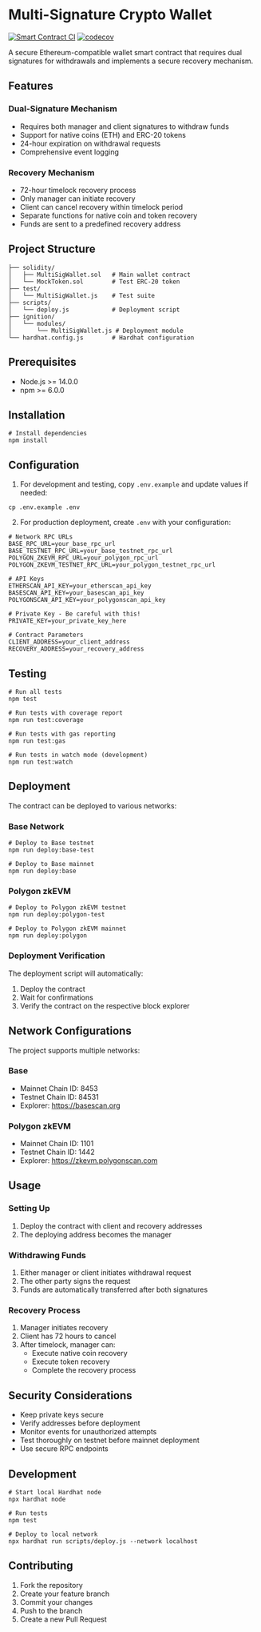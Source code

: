 # Multi-Signature Crypto Wallet

[![Smart Contract CI](https://github.com/tracefinance/fx-multisig-wallet/actions/workflows/compile-and-test.yml/badge.svg)](https://github.com/tracefinance/fx-multisig-wallet/actions/workflows/compile-and-test.yml)
[![codecov](https://codecov.io/gh/tracefinance/fx-multisig-wallet/graph/badge.svg?token=fsCmAuBO0b)](https://codecov.io/gh/tracefinance/fx-multisig-wallet)

A secure Ethereum-compatible wallet smart contract that requires dual signatures for withdrawals and implements a secure recovery mechanism.

## Features

### Dual-Signature Mechanism
- Requires both manager and client signatures to withdraw funds
- Support for native coins (ETH) and ERC-20 tokens
- 24-hour expiration on withdrawal requests
- Comprehensive event logging

### Recovery Mechanism
- 72-hour timelock recovery process
- Only manager can initiate recovery
- Client can cancel recovery within timelock period
- Separate functions for native coin and token recovery
- Funds are sent to a predefined recovery address

## Project Structure

```
├── solidity/
│   ├── MultiSigWallet.sol   # Main wallet contract
│   └── MockToken.sol        # Test ERC-20 token
├── test/
│   └── MultiSigWallet.js    # Test suite
├── scripts/
│   └── deploy.js            # Deployment script
├── ignition/
│   └── modules/
│       └── MultiSigWallet.js # Deployment module
└── hardhat.config.js        # Hardhat configuration
```

## Prerequisites

- Node.js >= 14.0.0
- npm >= 6.0.0

## Installation

```shell
# Install dependencies
npm install
```

## Configuration

1. For development and testing, copy `.env.example` and update values if needed:
```shell
cp .env.example .env
```

2. For production deployment, create `.env` with your configuration:
```env
# Network RPC URLs
BASE_RPC_URL=your_base_rpc_url
BASE_TESTNET_RPC_URL=your_base_testnet_rpc_url
POLYGON_ZKEVM_RPC_URL=your_polygon_rpc_url
POLYGON_ZKEVM_TESTNET_RPC_URL=your_polygon_testnet_rpc_url

# API Keys
ETHERSCAN_API_KEY=your_etherscan_api_key
BASESCAN_API_KEY=your_basescan_api_key
POLYGONSCAN_API_KEY=your_polygonscan_api_key

# Private Key - Be careful with this!
PRIVATE_KEY=your_private_key_here

# Contract Parameters
CLIENT_ADDRESS=your_client_address
RECOVERY_ADDRESS=your_recovery_address
```

## Testing

```shell
# Run all tests
npm test

# Run tests with coverage report
npm run test:coverage

# Run tests with gas reporting
npm run test:gas

# Run tests in watch mode (development)
npm run test:watch
```

## Deployment

The contract can be deployed to various networks:

### Base Network

```shell
# Deploy to Base testnet
npm run deploy:base-test

# Deploy to Base mainnet
npm run deploy:base
```

### Polygon zkEVM

```shell
# Deploy to Polygon zkEVM testnet
npm run deploy:polygon-test

# Deploy to Polygon zkEVM mainnet
npm run deploy:polygon
```

### Deployment Verification

The deployment script will automatically:
1. Deploy the contract
2. Wait for confirmations
3. Verify the contract on the respective block explorer

## Network Configurations

The project supports multiple networks:

### Base
- Mainnet Chain ID: 8453
- Testnet Chain ID: 84531
- Explorer: https://basescan.org

### Polygon zkEVM
- Mainnet Chain ID: 1101
- Testnet Chain ID: 1442
- Explorer: https://zkevm.polygonscan.com

## Usage

### Setting Up
1. Deploy the contract with client and recovery addresses
2. The deploying address becomes the manager

### Withdrawing Funds
1. Either manager or client initiates withdrawal request
2. The other party signs the request
3. Funds are automatically transferred after both signatures

### Recovery Process
1. Manager initiates recovery
2. Client has 72 hours to cancel
3. After timelock, manager can:
   - Execute native coin recovery
   - Execute token recovery
   - Complete the recovery process

## Security Considerations

- Keep private keys secure
- Verify addresses before deployment
- Monitor events for unauthorized attempts
- Test thoroughly on testnet before mainnet deployment
- Use secure RPC endpoints

## Development

```shell
# Start local Hardhat node
npx hardhat node

# Run tests
npm test

# Deploy to local network
npx hardhat run scripts/deploy.js --network localhost
```

## Contributing

1. Fork the repository
2. Create your feature branch
3. Commit your changes
4. Push to the branch
5. Create a new Pull Request
